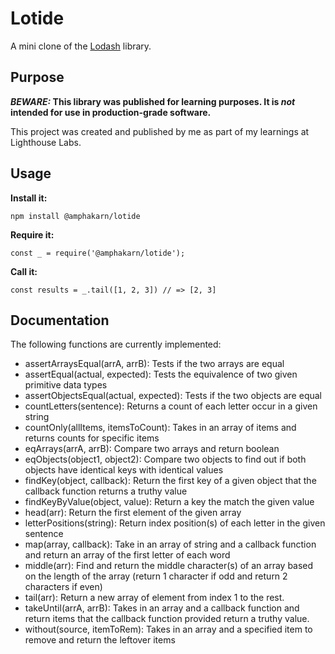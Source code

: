 # Lotide

A mini clone of the [Lodash](https://lodash.com) library.

## Purpose

**_BEWARE:_ This library was published for learning purposes. It is _not_ intended for use in production-grade software.**

This project was created and published by me as part of my learnings at Lighthouse Labs. 

## Usage

**Install it:**

`npm install @amphakarn/lotide`

**Require it:**

`const _ = require('@amphakarn/lotide');`

**Call it:**

`const results = _.tail([1, 2, 3]) // => [2, 3]`

## Documentation

The following functions are currently implemented:

* assertArraysEqual(arrA, arrB): Tests if the two arrays are equal
* assertEqual(actual, expected): Tests the equivalence of two given primitive data types
* assertObjectsEqual(actual, expected): Tests if the two objects are equal
* countLetters(sentence): Returns a count of each letter occur in a given string
* countOnly(allItems, itemsToCount): Takes in an array of items and returns counts for specific items
* eqArrays(arrA, arrB): Compare two arrays and return boolean
* eqObjects(object1, object2): Compare two objects to find out if both objects have identical keys with identical values
* findKey(object, callback): Return the first key of a given object that the callback function returns a truthy value
* findKeyByValue(object, value): Return a key the match the given value
* head(arr): Return the first element of the given array
* letterPositions(string): Return index position(s) of each letter in the given sentence
* map(array, callback): Take in an array of string and a callback function and return an array of the first letter of each word
* middle(arr): Find and return the middle character(s) of an array based on the length of the array (return 1 character if odd and return 2 characters if even)
* tail(arr): Return a new array of element from index 1 to the rest.
* takeUntil(arrA, arrB): Takes in an array and a callback function and return items that the callback function provided return a truthy value.
* without(source, itemToRem): Takes in an array and a specified item to remove and return the leftover items
